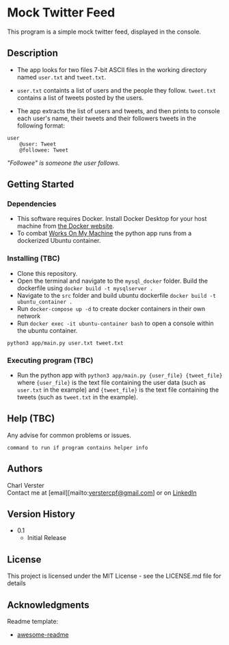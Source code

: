 # Mock Twitter Feed

This program is a simple mock twitter feed, displayed in the console. 

## Description

* The app looks for two files 7-bit ASCII files in the working directory named `user.txt` and `tweet.txt`.

* `user.txt` containts a list of users and the people they follow. `tweet.txt` contains a list of tweets posted by the users. 

* The app extracts the list of users and tweets, and then prints to console each user's name, their tweets and their followers tweets in the following format:

```
user
    @user: Tweet
    @followee: Tweet
```
*"Followee" is someone the user follows.*

## Getting Started

### Dependencies

- This software requires Docker. Install Docker Desktop for your host machine from [the Docker website](https://www.docker.com/products/docker-desktop).
- To combat [Works On My Machine](https://www.leadingagile.com/2017/03/works-on-my-machine/) the python app runs from a dockerized Ubuntu container. 

### Installing (TBC)

- Clone this repository.
- Open the terminal and navigate to the `mysql_docker` folder. Build the dockerfile using `docker build -t mysqlserver .`
- Navigate to the `src` folder and build ubuntu dockerfile `docker build -t ubuntu_container .`
- Run `docker-compose up -d` to create docker containers in their own network
- Run `docker exec -it ubuntu-container bash` to open a console within the ubuntu container.


```
python3 app/main.py user.txt tweet.txt
```


### Executing program (TBC)

- Run the python app with `python3 app/main.py {user_file} {tweet_file}` where 
    `{user_file}` is the text file containing the user data (such as `user.txt` in the example) and `{tweet_file}` is the text file containing the tweets (such as `tweet.txt` in the example).

## Help (TBC)

Any advise for common problems or issues.
```
command to run if program contains helper info
```

## Authors

Charl Verster\
Contact me at [email][mailto:verstercpf@gmail.com] or on [LinkedIn](https://www.linkedin.com/in/verstercpf/)

## Version History


* 0.1
    * Initial Release

## License

This project is licensed under the MIT License - see the LICENSE.md file for details

## Acknowledgments

Readme template:
* [awesome-readme](https://github.com/matiassingers/awesome-readme)
